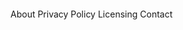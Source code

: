 <div class='relative'>
	<div style="height:300px;" class="overflow-scroll pb-16">
		<Skeleton class="my-8" />
		<ImagePlaceholder class="my-8" />
		<TextPlaceholder class="my-8" />
	</div>
	<Footer footerclass="absolute bottom-0 start-0 z-20 w-full">
		<FooterCopyright href="/" by="Flowbite™"/>
		<FooterUl ulclass="flex flex-wrap items-center mt-3 text-sm text-gray-500 dark:text-gray-400 sm:mt-0">
			<FooterLi href="/">About</FooterLi>
			<FooterLi href="/">Privacy Policy</FooterLi>
			<FooterLi href="/">Licensing</FooterLi>
			<FooterLi href="/">Contact</FooterLi>
		</FooterUl>
	</Footer>
</div>